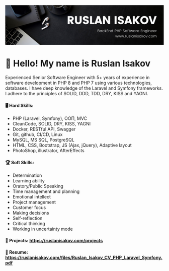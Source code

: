 <img src="./banner.png">

# 👋 Hello! My name is Ruslan Isakov
Experienced Senior Software Engineer with 5+ years of experience in software development in PHP 8 and PHP 7 using various technologies, databases. I have deep knowledge of the Laravel and Symfony frameworks. I adhere to the principles of SOLID, DDD, TDD, DRY, KISS and YAGNI.

#### 🖥 Hard Skills:
* PHP (Laravel, Symfony), ООП, MVC
* CleanCode, SOLID, DRY, KISS, YAGNI
* Docker, RESTful API, Swagger
* Git, github, CI/CD, Linux
* MySQL, MS SQL, PostgreSQL
* HTML, CSS, Bootstrap, JS (Ajax, jQuery), Adaptive layout
* PhotoShop, illustrator, AfterEffects

#### 🏆 Soft Skills:
* Determination
* Learning ability
* Oratory/Public Speaking
* Time management and planning
* Emotional intellect
* Project management
* Customer focus
* Making decisions
* Self-reflection
* Critical thinking
* Working in uncertainty mode

#### 💼 Projects: https://ruslanisakov.com/projects
#### 📄 Resume: https://ruslanisakov.com/files/Ruslan_Isakov_CV_PHP_Laravel_Symfony.pdf
